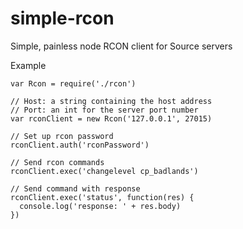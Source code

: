 simple-rcon
===========

Simple, painless node RCON client for Source servers

Example

```
var Rcon = require('./rcon')

// Host: a string containing the host address
// Port: an int for the server port number
var rconClient = new Rcon('127.0.0.1', 27015)

// Set up rcon password
rconClient.auth('rconPassword')

// Send rcon commands
rconClient.exec('changelevel cp_badlands')

// Send command with response
rconClient.exec('status', function(res) {
  console.log('response: ' + res.body)
})
```
